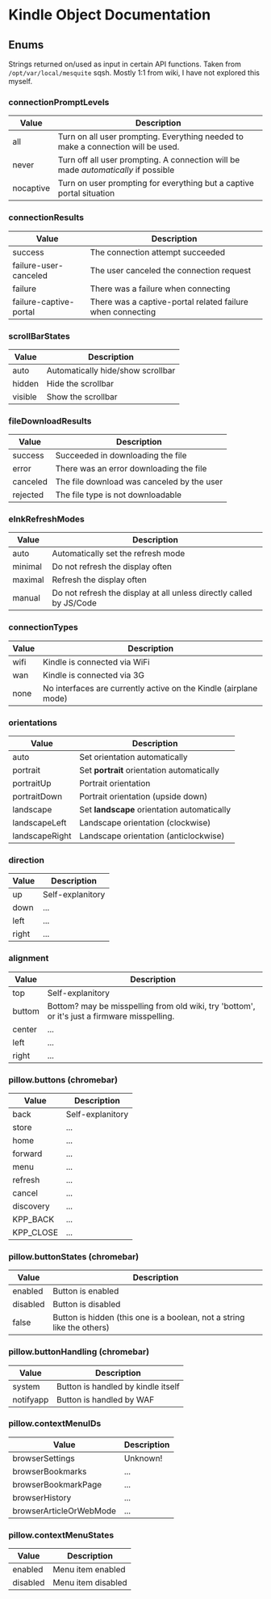 # Kindle Object Documentation

## Enums

Strings returned on/used as input in certain API functions. Taken from `/opt/var/local/mesquite` sqsh. Mostly 1:1 from wiki, I have not explored this myself.

### connectionPromptLevels

| Value     | Description                                                                        |
|-----------|------------------------------------------------------------------------------------|
| all       | Turn on all user prompting. Everything needed to make a connection will be used.   |
| never     | Turn off all user prompting. A connection will be made *automatically* if possible |
| nocaptive | Turn on user prompting for everything but a captive portal situation               |

### connectionResults

| Value                  | Description                                                |
|------------------------|------------------------------------------------------------|
| success                | The connection attempt succeeded                           |
| failure-user-canceled  | The user canceled the connection request                   |
| failure                | There was a failure when connecting                        |
| failure-captive-portal | There was a captive-portal related failure when connecting |

### scrollBarStates

| Value   | Description                       |
|---------|-----------------------------------|
| auto    | Automatically hide/show scrollbar |
| hidden  | Hide the scrollbar                |
| visible | Show the scrollbar                |

### fileDownloadResults

| Value    | Description                                |
|----------|--------------------------------------------|
| success  | Succeeded in downloading the file          |
| error    | There was an error downloading the file    |
| canceled | The file download was canceled by the user |
| rejected | The file type is not downloadable          |

### eInkRefreshModes

| Value   | Description                                                         |
|---------|---------------------------------------------------------------------|
| auto    | Automatically set the refresh mode                                  |
| minimal | Do not refresh the display often                                    |
| maximal | Refresh the display often                                           |
| manual  | Do not refresh the display at all unless directly called by JS/Code |

### connectionTypes

| Value | Description                                                      |
|-------|------------------------------------------------------------------|
| wifi  | Kindle is connected via WiFi                                     |
| wan   | Kindle is connected via 3G                                       |
| none  | No interfaces are currently active on the Kindle (airplane mode) |

### orientations

| Value          | Description                                 |
|----------------|---------------------------------------------|
| auto           | Set orientation automatically               |
| portrait       | Set **portrait** orientation automatically  |
| portraitUp     | Portrait orientation                        |
| portraitDown   | Portrait orientation (upside down)          |
| landscape      | Set **landscape** orientation automatically |
| landscapeLeft  | Landscape orientation (clockwise)           |
| landscapeRight | Landscape orientation (anticlockwise)       |

### direction

| Value | Description      |
|-------|------------------|
| up    | Self-explanitory |
| down  | ...              |
| left  | ...              |
| right | ...              |

### alignment

| Value  | Description                                                                                  |
|--------|----------------------------------------------------------------------------------------------|
| top    | Self-explanitory                                                                             |
| buttom | Bottom? may be misspelling from old wiki, try 'bottom', or it's just a firmware misspelling. |
| center | ...                                                                                          |
| left   | ...                                                                                          |
| right  | ...                                                                                          |

### pillow.buttons (chromebar)

| Value     | Description                                 |
|-----------|---------------------------------------------|
| back      | Self-explanitory                            |
| store     | ...                                         |
| home      | ...                                         |
| forward   | ...                                         |
| menu      | ...                                         |
| refresh   | ...                                         |
| cancel    | ...                                         |
| discovery | ...                                         |
| KPP_BACK  | ...                                         |
| KPP_CLOSE | ...                                         |

### pillow.buttonStates (chromebar)

| Value    | Description                                                            |
|----------|------------------------------------------------------------------------|
| enabled  | Button is enabled                                                      |
| disabled | Button is disabled                                                     |
| false    | Button is hidden (this one is a boolean, not a string like the others) |

### pillow.buttonHandling (chromebar)

| Value     | Description                        |
|-----------|------------------------------------|
| system    | Button is handled by kindle itself |
| notifyapp | Button is handled by WAF           |

### pillow.contextMenuIDs

| Value                   | Description |
|-------------------------|-------------|
| browserSettings         | Unknown!    |
| browserBookmarks        | ...         |
| browserBookmarkPage     | ...         |
| browserHistory          | ...         |
| browserArticleOrWebMode | ...         |

### pillow.contextMenuStates

| Value    | Description        |
|----------|--------------------|
| enabled  | Menu item enabled  |
| disabled | Menu item disabled |